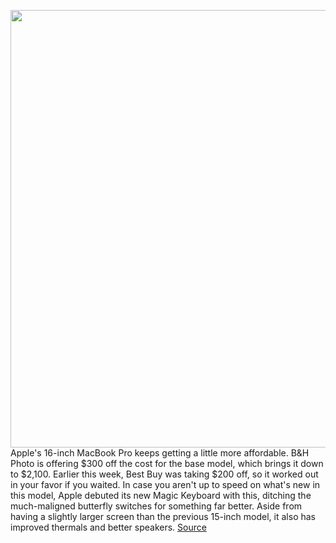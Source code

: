 <img src='https://cdn.vox-cdn.com/thumbor/6BH4dQRzRCZyMPzyWefoC9RTsBo=/0x0:2040x1360/1200x800/filters:focal(857x517:1183x843)/cdn.vox-cdn.com/uploads/chorus_image/image/66821311/vpavic_191118_3800_0058.0.jpg' width='700px' /><br/>
Apple's 16-inch MacBook Pro keeps getting a little more affordable. B&H Photo is offering $300 off the cost for the base model, which brings it down to $2,100. Earlier this week, Best Buy was taking $200 off, so it worked out in your favor if you waited. In case you aren't up to speed on what's new in this model, Apple debuted its new Magic Keyboard with this, ditching the much-maligned butterfly switches for something far better. Aside from having a slightly larger screen than the previous 15-inch model, it also has improved thermals and better speakers.
<a href='https://www.theverge.com/good-deals/2020/5/20/21264784/apple-16-inch-macbook-pro-bh-photo-deal-sale-laptop-gtav-samsung-galaxy-buds'> Source <a/>